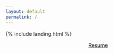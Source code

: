```yaml
---
layout: default
permalink: /
---
```


{% include landing.html %}

<center>
<a href="https://drive.google.com/file/d/1Evs2ENMtWu_iX8D06GiMQGCvFnQHs7Yb/view?usp=sharing" target="_blank">Resume</a>
</center>
